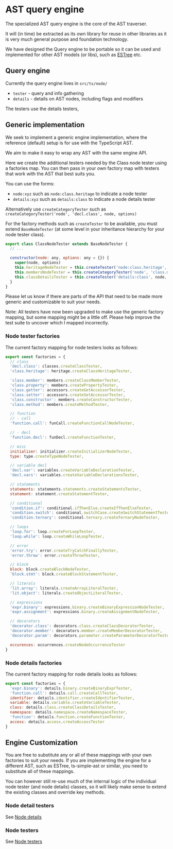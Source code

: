 # AST query engine

The specialized AST query engine is the core of the AST traverser.

It will (in time) be extracted as its own library for reuse in other libraries as it is very much general purpose and foundation technology.

We have designed the Query engine to be portable so it can be used and implemented for other AST models (or libs), such as [ESTree](https://github.com/estree/estree) etc.

## Query engine

Currently the query engine lives in `src/ts/node/`

- `tester` - query and info gathering
- `details` - details on AST nodes, including flags and modifiers

The testers use the details testers,

## Generic implementation

We seek to implement a generic engine implementation, where the reference (default) setup is for use with the TypeScript AST.

We aim to make it easy to wrap any AST with the same engine API.

Here we create the additional testers needed by the Class node tester using a factories map.
You can then pass in your own factory map with testers that work with the AST that best suits you.

You can use the forms:

- `node:xyz` such as `node:class.heritage` to indicate a node tester
- `details:xyz` such as `details:class` to indicate a node details tester

Alternatively use `createCategoryTester` such as `createCategoryTester('node', 'decl.class', node, options)`

For the factory methods such as `createTester` to be available, you must extend `BaseNodeTester` (at some level in your inheritance hierarchy for your node tester class).

```js
export class ClassNodeTester extends BaseNodeTester {
  // ...

  constructor(node: any, options: any = {}) {
    super(node, options)
    this.heritageNodeTester = this.createTester('node:class.heritage', node, options)
    this.membersNodeTester = this.createCategoryTester('node', 'class.members', node, options)
    this.classDetailsTester = this.createTester('details:class', node, options)
  }
}
```

Please let us know if there are parts of the API that need to be made more generic and customizable to suit your needs.

Note: All testers have now been upgraded to make use the generic factory mapping, but some mapping might be a little off. Please help improve the test suite to uncover which I mapped incorrectly.

### Node tester factories

The current factory mapping for node testers looks as follows:

```js
export const factories = {
  // class
  'decl.class': classes.createClassTester,
  'class.heritage': heritage.createClassHeritageTester,

  'class.member': members.createClassMemberTester,
  'class.property': members.createPropertyTester,
  'class.getter': accessors.createGetAccessorTester,
  'class.setter': accessors.createSetAccessorTester,
  'class.constructor': members.createConstructorTester,
  'class.method': members.createMethodTester,

  // function
  // - call
  'function.call': funCall.createFunctionCallNodeTester,

  // - decl
  'function.decl': funDecl.createFunctionTester,

  // misc
  initializer: initializer.createInitializerNodeTester,
  type: type.createTypeNodeTester,

  // variable decl
  'decl.var': variables.createVariableDeclarationTester,
  'decl.vars': variables.createVariableDeclarationsTester,

  // statements
  statements: statements.statements.createStatementsTester,
  statement: statement.createStatementTester,

  // conditional
  'condition.if': conditional.ifThenElse.createIfThenElseTester,
  'condition.switch': conditional.switchCase.createSwitchStatementTester,
  'condition.ternary': conditional.ternary.createTernaryNodeTester,

  // loops
  'loop.for': loop.createForLoopTester,
  'loop.while': loop.createWhileLoopTester,

  // error
  'error.try': error.createTryCatchFinallyTester,
  'error.throw': error.createThrowTester,

  // block
  block: block.createBlockNodeTester,
  'block.stmt': block.createBlockStatementTester,

  // literals
  'lit.array': literals.createArrayLiteralTester,
  'lit.object': literals.createObjectLiteralTester,

  // expressions
  'expr.binary': expressions.binary.createBinaryExpressionNodeTester,
  'expr.assignment': expressions.binary.createAssignmentNodeTester,

  // decorators
  'decorator.class': decorators.class.createClassDecoratorTester,
  'decorator.member': decorators.member.createMemberDecoratorTester,
  'decorator.param': decorators.parameter.createParameterDecoratorTester,

  occurences: occurrences.createNodeOccurrenceTester
}
```

### Node details factories

The current factory mapping for node details looks as follows:

```js
export const factories = {
  'expr.binary': details.binary.createBinaryExprTester,
  'function.call': details.call.createCallTester,
  identifier: details.identifier.createIdentifierTester,
  variable: details.variable.createVariableTester,
  class: details.class.createClassDetailsTester,
  namespace: details.namespace.createNamespaceTester,
  'function': details.function.createFunctionTester,
  access: details.access.createAccessTester
}
```

## Engine Customization

You are free to substitute any or all of these mappings with your own factories to suit your needs. If you are implementing the engine for a different AST, such as ESTree, ts-simple-ast or similar, you need to substitute all of these mappings.

You can however still re-use much of the internal logic of the individual node tester (and node details) classes, so it will likely make sense to extend the existing classes and override key methods.

### Node detail testers

See [Node details](node-details.md)

### Node testers

See [Node testers](node-testers.md)
